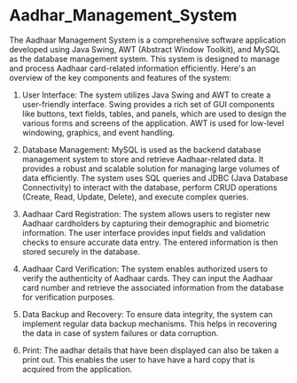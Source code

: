 # Aadhar_Management_System

The Aadhaar Management System is a comprehensive software application developed using Java Swing, AWT (Abstract Window Toolkit), and MySQL as the database management system. This system is designed to manage and process Aadhaar card-related information efficiently. Here's an overview of the key components and features of the system:

1. User Interface:
The system utilizes Java Swing and AWT to create a user-friendly interface. Swing provides a rich set of GUI components like buttons, text fields, tables, and panels, which are used to design the various forms and screens of the application. AWT is used for low-level windowing, graphics, and event handling.

2. Database Management:
MySQL is used as the backend database management system to store and retrieve Aadhaar-related data. It provides a robust and scalable solution for managing large volumes of data efficiently. The system uses SQL queries and JDBC (Java Database Connectivity) to interact with the database, perform CRUD operations (Create, Read, Update, Delete), and execute complex queries.

3. Aadhaar Card Registration:
The system allows users to register new Aadhaar cardholders by capturing their demographic and biometric information. The user interface provides input fields and validation checks to ensure accurate data entry. The entered information is then stored securely in the database.

4. Aadhaar Card Verification:
The system enables authorized users to verify the authenticity of Aadhaar cards. They can input the Aadhaar card number and retrieve the associated information from the database for verification purposes.

5. Data Backup and Recovery:
To ensure data integrity, the system can implement regular data backup mechanisms. This helps in recovering the data in case of system failures or data corruption.

6. Print:
The aadhar details that have been displayed can also be taken a print out. This enables the user to have have a hard copy that is acquired from the application.
